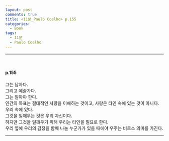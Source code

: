 ```yaml
---
layout: post
comments: true
title: <11분_Paulo Coelho> p.155
categories: 
  - Book
tags:
  - 11분
  - Paulo Coelho
---
```


<hr><br>

<h4>p.155</h4>
그는 남자다.<br>
그리고 예술가다.<br>
그는 알아야 한다.<br>
인간의 목표는 절대적인 사랑을 이해하는 것이고, 사랑은 타인 속에 있는 것이 아니다.<br>
우리 속에 있다.<br>
그것을 일깨우는 것은 우리 자신이다.<br>
하지만 그것을 일꺠우기 위해 우리는 타인을 필요로 한다.<br>
우리 옆에 우리의 감정을 함께 나눌 누군가가 있을 때에야 우주는 비로소 의미를 가진다.<br>
<hr>
